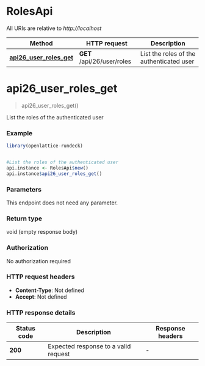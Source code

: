 # RolesApi

All URIs are relative to *http://localhost*

Method | HTTP request | Description
------------- | ------------- | -------------
[**api26_user_roles_get**](RolesApi.md#api26_user_roles_get) | **GET** /api/26/user/roles | List the roles of the authenticated user


# **api26_user_roles_get**
> api26_user_roles_get()

List the roles of the authenticated user

### Example
```R
library(openlattice-rundeck)


#List the roles of the authenticated user
api.instance <- RolesApi$new()
api.instance$api26_user_roles_get()
```

### Parameters
This endpoint does not need any parameter.

### Return type

void (empty response body)

### Authorization

No authorization required

### HTTP request headers

 - **Content-Type**: Not defined
 - **Accept**: Not defined

### HTTP response details
| Status code | Description | Response headers |
|-------------|-------------|------------------|
| **200** | Expected response to a valid request |  -  |

